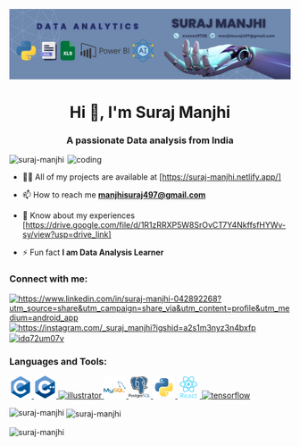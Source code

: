 ![logo](https://github.com/Suraj-Manjhi/Suraj-Manjhi/blob/main/Blue%20Futuristic%20Technology%20Linkedln%20Banner%20(3).jpg)

<h1 align="center">Hi 👋, I'm Suraj Manjhi</h1>
<h3 align="center">A passionate Data analysis from India</h3>

<img align="right" alt="coding" width="400" src="https://user-images.githubusercontent.com/55389276/140866485-8fb1c876-9a8f-4d6a-98dc-08c4981eaf70.gif">

<p align="left"> <img src="https://komarev.com/ghpvc/?username=suraj-manjhi&label=Profile%20views&color=0e75b6&style=flat" alt="suraj-manjhi" /> </p>

- 👨‍💻 All of my projects are available at [https://suraj-manjhi.netlify.app/]
- 📫 How to reach me **manjhisuraj497@gmail.com**

- 📄 Know about my experiences [https://drive.google.com/file/d/1R1zRRXP5W8SrOvCT7Y4NkffsfHYWv-sy/view?usp=drive_link]

- ⚡ Fun fact **I am Data Analysis Learner**

<h3 align="left">Connect with me:</h3>
<p align="left">
<a href="https://linkedin.com/in/https://www.linkedin.com/in/suraj-manjhi-042892268?utm_source=share&utm_campaign=share_via&utm_content=profile&utm_medium=android_app" target="blank"><img align="center" src="https://raw.githubusercontent.com/rahuldkjain/github-profile-readme-generator/master/src/images/icons/Social/linked-in-alt.svg" alt="https://www.linkedin.com/in/suraj-manjhi-042892268?utm_source=share&utm_campaign=share_via&utm_content=profile&utm_medium=android_app" height="30" width="40" /></a>
<a href="https://instagram.com/https://instagram.com/_suraj_manjhi?igshid=a2s1m3nyz3n4bxfp" target="blank"><img align="center" src="https://raw.githubusercontent.com/rahuldkjain/github-profile-readme-generator/master/src/images/icons/Social/instagram.svg" alt="https://instagram.com/_suraj_manjhi?igshid=a2s1m3nyz3n4bxfp" height="30" width="40" /></a>
<a href="https://www.leetcode.com/idq72um07v" target="blank"><img align="center" src="https://raw.githubusercontent.com/rahuldkjain/github-profile-readme-generator/master/src/images/icons/Social/leet-code.svg" alt="idq72um07v" height="30" width="40" /></a>
</p>

<h3 align="left">Languages and Tools:</h3>
<p align="left"> <a href="https://www.cprogramming.com/" target="_blank" rel="noreferrer"> <img src="https://raw.githubusercontent.com/devicons/devicon/master/icons/c/c-original.svg" alt="c" width="40" height="40"/> </a> <a href="https://www.w3schools.com/cpp/" target="_blank" rel="noreferrer"> <img src="https://raw.githubusercontent.com/devicons/devicon/master/icons/cplusplus/cplusplus-original.svg" alt="cplusplus" width="40" height="40"/> </a> <a href="https://www.adobe.com/in/products/illustrator.html" target="_blank" rel="noreferrer"> <img src="https://www.vectorlogo.zone/logos/adobe_illustrator/adobe_illustrator-icon.svg" alt="illustrator" width="40" height="40"/> </a> <a href="https://www.mysql.com/" target="_blank" rel="noreferrer"> <img src="https://raw.githubusercontent.com/devicons/devicon/master/icons/mysql/mysql-original-wordmark.svg" alt="mysql" width="40" height="40"/> </a> <a href="https://www.postgresql.org" target="_blank" rel="noreferrer"> <img src="https://raw.githubusercontent.com/devicons/devicon/master/icons/postgresql/postgresql-original-wordmark.svg" alt="postgresql" width="40" height="40"/> </a> <a href="https://www.python.org" target="_blank" rel="noreferrer"> <img src="https://raw.githubusercontent.com/devicons/devicon/master/icons/python/python-original.svg" alt="python" width="40" height="40"/> </a> <a href="https://reactjs.org/" target="_blank" rel="noreferrer"> <img src="https://raw.githubusercontent.com/devicons/devicon/master/icons/react/react-original-wordmark.svg" alt="react" width="40" height="40"/> </a> <a href="https://www.tensorflow.org" target="_blank" rel="noreferrer"> <img src="https://www.vectorlogo.zone/logos/tensorflow/tensorflow-icon.svg" alt="tensorflow" width="40" height="40"/> </a> </p>

<p><img align="left" src="https://github-readme-stats.vercel.app/api/top-langs?username=suraj-manjhi&show_icons=true&locale=en&layout=compact" alt="suraj-manjhi" /></p>

<p>&nbsp;<img align="center" src="https://github-readme-stats.vercel.app/api?username=suraj-manjhi&show_icons=true&locale=en" alt="suraj-manjhi" /></p>

<p><img align="center" src="https://github-readme-streak-stats.herokuapp.com/?user=suraj-manjhi&" alt="suraj-manjhi" /></p>
